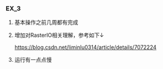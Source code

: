 ### EX_3

1. 基本操作之前几周都有完成

2. 增加对RasterIO相关理解，参考如下↓

   https://blog.csdn.net/liminlu0314/article/details/7072224

3. 运行有一点点慢

